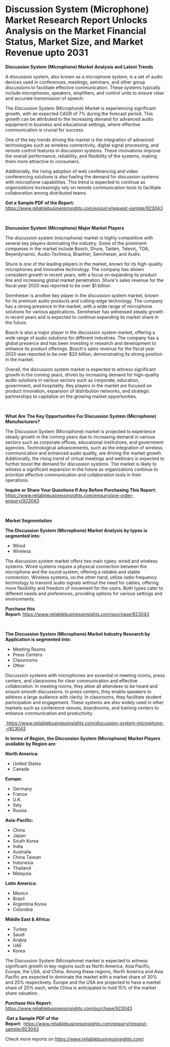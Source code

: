 <p><h1>Discussion System (Microphone) Market Research Report Unlocks Analysis on the Market Financial Status, Market Size, and Market Revenue upto 2031</h1></p><p><strong>Discussion System (Microphone) Market Analysis and Latest Trends</strong></p>
<p><p>A discussion system, also known as a microphone system, is a set of audio devices used in conferences, meetings, seminars, and other group discussions to facilitate effective communication. These systems typically include microphones, speakers, amplifiers, and control units to ensure clear and accurate transmission of speech.</p><p>The Discussion System (Microphone) Market is experiencing significant growth, with an expected CAGR of 7% during the forecast period. This growth can be attributed to the increasing demand for advanced audio equipment in business and educational settings, where effective communication is crucial for success.</p><p>One of the key trends driving the market is the integration of advanced technologies such as wireless connectivity, digital signal processing, and remote control features in discussion systems. These innovations improve the overall performance, reliability, and flexibility of the systems, making them more attractive to consumers.</p><p>Additionally, the rising adoption of web conferencing and video conferencing solutions is also fueling the demand for discussion systems with microphone capabilities. This trend is expected to continue as organizations increasingly rely on remote communication tools to facilitate collaboration among distributed teams.</p></p>
<p><strong>Get a Sample PDF of the Report:&nbsp;</strong> <a href="https://www.reliablebusinessinsights.com/enquiry/request-sample/923043">https://www.reliablebusinessinsights.com/enquiry/request-sample/923043</a></p>
<p>&nbsp;</p>
<p><strong>Discussion System (Microphone) Major Market Players</strong></p>
<p><p>The discussion system (microphone) market is highly competitive with several key players dominating the industry. Some of the prominent companies in the market include Bosch, Shure, Taiden, Televic, TOA, Beyerdynamic, Audio-Technica, Braehler, Sennheiser, and Audix.</p><p>Shure is one of the leading players in the market, known for its high-quality microphones and innovative technology. The company has shown consistent growth in recent years, with a focus on expanding its product line and increasing global market penetration. Shure's sales revenue for the fiscal year 2020 was reported to be over $1 billion.</p><p>Sennheiser is another key player in the discussion system market, known for its premium audio products and cutting-edge technology. The company has a strong presence in the market, with a wide range of microphone solutions for various applications. Sennheiser has witnessed steady growth in recent years and is expected to continue expanding its market share in the future.</p><p>Bosch is also a major player in the discussion system market, offering a wide range of audio solutions for different industries. The company has a global presence and has been investing in research and development to enhance its product offerings. Bosch's sales revenue for the fiscal year 2020 was reported to be over $20 billion, demonstrating its strong position in the market.</p><p>Overall, the discussion system market is expected to witness significant growth in the coming years, driven by increasing demand for high-quality audio solutions in various sectors such as corporate, education, government, and hospitality. Key players in the market are focused on product innovation, expansion of distribution networks, and strategic partnerships to capitalize on the growing market opportunities.</p></p>
<p>&nbsp;</p>
<p><strong>What Are The Key Opportunities For Discussion System (Microphone) Manufacturers?</strong></p>
<p><p>The Discussion System (Microphone) market is projected to experience steady growth in the coming years due to increasing demand in various sectors such as corporate offices, educational institutions, and government agencies. Technological advancements, such as the integration of wireless communication and enhanced audio quality, are driving the market growth. Additionally, the rising trend of virtual meetings and webinars is expected to further boost the demand for discussion systems. The market is likely to witness a significant expansion in the future as organizations continue to prioritize effective communication and collaboration tools in their operations.</p></p>
<p><strong>Inquire or Share Your Questions If Any Before Purchasing This Report:</strong> <a href="https://www.reliablebusinessinsights.com/enquiry/pre-order-enquiry/923043">https://www.reliablebusinessinsights.com/enquiry/pre-order-enquiry/923043</a></p>
<p>&nbsp;</p>
<p><strong>Market Segmentation</strong></p>
<p><strong>The Discussion System (Microphone) Market Analysis by types is segmented into:</strong></p>
<p><ul><li>Wired</li><li>Wireless</li></ul></p>
<p><p>The discussion system market offers two main types: wired and wireless systems. Wired systems require a physical connection between the microphone and the sound system, offering a reliable and stable connection. Wireless systems, on the other hand, utilize radio frequency technology to transmit audio signals without the need for cables, offering more flexibility and freedom of movement for the users. Both types cater to different needs and preferences, providing options for various settings and environments.</p></p>
<p><strong>Purchase this Report:&nbsp;</strong><a href="https://www.reliablebusinessinsights.com/purchase/923043">https://www.reliablebusinessinsights.com/purchase/923043</a></p>
<p>&nbsp;</p>
<p><strong>The Discussion System (Microphone) Market Industry Research by Application is segmented into:</strong></p>
<p><ul><li>Meeting Rooms</li><li>Press Centers</li><li>Classrooms</li><li>Other</li></ul></p>
<p><p>Discussion systems with microphones are essential in meeting rooms, press centers, and classrooms for clear communication and effective collaboration. In meeting rooms, they allow all attendees to be heard and ensure smooth discussions. In press centers, they enable speakers to address a large audience with clarity. In classrooms, they facilitate student participation and engagement. These systems are also widely used in other markets such as conference venues, boardrooms, and training centers to enhance communication and productivity.</p></p>
<p><a href="https://www.reliablebusinessinsights.com/discussion-system-microphone--r923043">&nbsp;https://www.reliablebusinessinsights.com/discussion-system-microphone--r923043</a></p>
<p><strong>In terms of Region, the Discussion System (Microphone) Market Players available by Region are:</strong></p>
<p>
    <p> <strong> North America: </strong>
        <ul>
            <li>United States</li>
            <li>Canada</li>
        </ul>
        </p> 
    <p> <strong> Europe: </strong>
        <ul>
            <li>Germany</li>
            <li>France</li>
            <li>U.K.</li>
            <li>Italy</li>
            <li>Russia</li>
        </ul>
        </p> 
    <p> <strong> Asia-Pacific: </strong>
        <ul>
            <li>China</li>
            <li>Japan</li>
            <li>South Korea</li>
            <li>India</li>
            <li>Australia</li>
            <li>China Taiwan</li>
            <li>Indonesia</li>
            <li>Thailand</li>
            <li>Malaysia</li>
        </ul>
        </p> 
    <p> <strong> Latin America: </strong>
        <ul>
            <li>Mexico</li>
            <li>Brazil</li>
            <li>Argentina Korea</li>
            <li>Colombia</li>
        </ul>
        </p> 
    <p> <strong> Middle East & Africa: </strong>
        <ul>
            <li>Turkey</li>
            <li>Saudi</li>
            <li>Arabia</li>
            <li>UAE</li>
            <li>Korea</li>
        </ul>
    </p>
    </p>
<p><p>The Discussion System (Microphone) market is expected to witness significant growth in key regions such as North America, Asia Pacific, Europe, the USA, and China. Among these regions, North America and Asia Pacific are expected to dominate the market with a market share of 30% and 25% respectively. Europe and the USA are projected to have a market share of 20% each, while China is anticipated to hold 15% of the market share valuation.</p></p>
<p><strong>Purchase this Report: </strong><a href="https://www.reliablebusinessinsights.com/purchase/923043">https://www.reliablebusinessinsights.com/purchase/923043</a></p>
<p>&nbsp;<strong>Get a Sample PDF of the Report:&nbsp;&nbsp;</strong><a href="https://www.reliablebusinessinsights.com/enquiry/request-sample/923043">https://www.reliablebusinessinsights.com/enquiry/request-sample/923043</a></p>
<p><strong></strong></p>
<p>Check more reports on <a href="https://www.reliablebusinessinsights.com/">https://www.reliablebusinessinsights.com/</a></p>